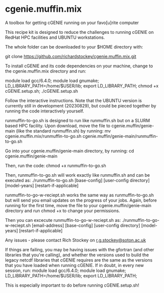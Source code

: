 # cgenie.muffin.mix
A toolbox for getting cGENIE running on your favo[u]rite computer

This recipe kit is designed to reduce the challenges to running cGENIE on RedHat HPC facilities and UBUNTU workstations. 

The whole folder can be downloaded to your $HOME directory with:

git clone https://github.com/richardstockey/cgenie.muffin.mix.git

To install cGENIE and its code dependencies on your machine, change to the cgenie.muffin.mix directory and run:

module load gcc/6.4.0; 
module load gnumake; 
LD_LIBRARY_PATH=/home/$USER/lib; 
export LD_LIBRARY_PATH; 
chmod +x cGENIE.setup.sh; 
./cGENIE.setup.sh

Follow the interactive instructions. Note that the UBUNTU version is currently still in development (20230829), but could be pieced together by running the code interactively yourself. 

runmuffin-to-go.sh is designed to run like runmuffin.sh but on a SLURM based HPC facility. 
Upon download, move the file to cgenie.muffin/genie-main (like the standard runmuffin.sh) by running:
mv cgenie.muffin.mix/runmuffin-to-go.sh cgenie.muffin/genie-main/runmuffin-to-go.sh

Go into your cgenie.muffin/genie-main directory, by running:
cd cgenie.muffin/genie-main

Then, run the code:
chmod +x runmuffin-to-go.sh

Then, runmuffin-to-go.sh will work exactly like runmuffin.sh and can be executed as:
./runmuffin-to-go.sh [base-config] [user-config directory] [model-years] [restart-if-applicable]

runmuffin-to-go-w-reciept.sh works the same way as runmuffin-to-go.sh but will send you email updates on the progress of your jobs. 
Again, before running for the first time, move the file to your cgenie.muffin/genie-main directory and run chmod +x to change your permissions. 

Then you can excecute runmuffin-to-go-w-reciept.sh as:
./runmuffin-to-go-w-reciept.sh [email-address] [base-config] [user-config directory] [model-years] [restart-if-applicable]

Any issues - please contact Rich Stockey on r.g.stockey@soton.ac.uk

If things are failing, you may be having issues with the gfortran (and other libraries that you're calling), and whether the versions used to build the legacy netcdf libraries that cGENIE requires are the same as the versions that you have loaded when running cGENIE. If in doubt, in every new session, run: 
module load gcc/6.4.0; 
module load gnumake; 
LD_LIBRARY_PATH=/home/$USER/lib; 
export LD_LIBRARY_PATH; 

This is especially important to do before running cGENIE.setup.sh!
